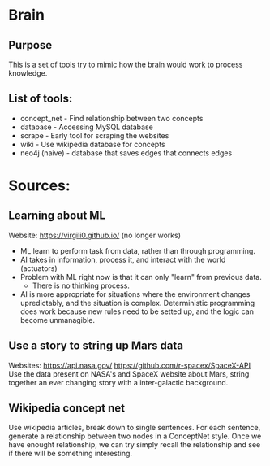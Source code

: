 # Brain

## Purpose
This is a set of tools try to mimic how the brain would work to process 
knowledge.

## List of tools:
* concept_net - Find relationship between two concepts
* database - Accessing MySQL database
* scrape - Early tool for scraping the websites
* wiki - Use wikipedia database for concepts
* neo4j (naive) - database that saves edges that connects edges

# Sources:
## Learning about ML
Website: https://virgili0.github.io/  (no longer works)
* ML learn to perform task from data, rather than through programming. 
* AI takes in information, process it, and interact with the world (actuators)
* Problem with ML right now is that it can only "learn" from previous data. 
  * There is no thinking process. 
* AI is more appropriate for situations where the environment changes 
upredictably, and the situation is complex. Deterministic programming does work
because new rules need to be setted up, and the logic can become unmanagible. 

## Use a story to string up Mars data
Websites: 
https://api.nasa.gov/
https://github.com/r-spacex/SpaceX-API
Use the data present on NASA's and SpaceX website about Mars, string together an ever 
changing story with a inter-galactic background. 

## Wikipedia concept net
Use wikipedia articles, break down to single sentences. For each sentence, 
generate a relationship between two nodes in a ConceptNet style. Once we have
enought relationship, we can try simply recall the relationship and see if there
will be something interesting. 